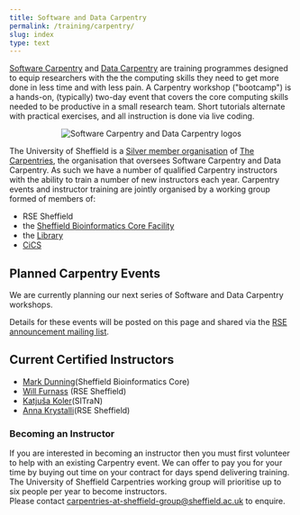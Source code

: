 ```yaml
---
title: Software and Data Carpentry
permalink: /training/carpentry/
slug: index
type: text
---
```


[Software Carpentry][soft-carp] and [Data Carpentry][data-carp] are 
training programmes designed to equip researchers 
with the the computing skills they need to get more done in less time and with less pain. 
A Carpentry workshop ("bootcamp") is a hands-on, (typically) two-day event that covers 
the core computing skills needed to be productive in a small research team. 
Short tutorials alternate with practical exercises, and 
all instruction is done via live coding. 

<center>
<img src="/assets/images/sc-dc-logos.png" alt="Software Carpentry and Data Carpentry logos" />
</center>


The University of Sheffield is a [Silver member organisation][silver-member] of [The Carpentries][carpentries], 
the organisation that oversees Software Carpentry and Data Carpentry. 
As such we have a number of qualified Carpentry instructors with the ability to train a number of new instructors each year. 
Carpentry events and instructor training are jointly organised by a working group formed of members of:

* RSE Sheffield
* the [Sheffield Bioinformatics Core Facility][bio-inf-core]
* the [Library][library]
* [CiCS][cics]

## Planned Carpentry Events

We are currently planning our next series of Software and Data Carpentry workshops.

Details for these events will be posted on this page and shared via the [RSE announcement mailing list][announce-mail-list].

## Current Certified Instructors

* [Mark Dunning][mark-dunning](Sheffield Bioinformatics Core)
* [Will Furnass][will-furnass] (RSE Sheffield)
* [Katjuša Koler][kat-koler](SITraN)
* [Anna Krystalli][anna-krystalli](RSE Sheffield)

### Becoming an Instructor

If you are interested in becoming an instructor then 
you must first volunteer to help with an existing Carpentry event. 
We can offer to pay you for your time by buying out time on your contract for days spend delivering training. 
The University of Sheffield Carpentries working group will prioritise up to six people per year to become instructors.  
Please contact [carpentries-at-sheffield-group@sheffield.ac.uk][email-contact] to enquire.

[carpentries]: https://carpentries.org/
[data-carp]: https://datacarpentry.org/
[email-contact]: mailto:carpentries-at-sheffield-group@sheffield.ac.uk
[silver-member]: https://carpentries.org/members/
[soft-carp]: https://software-carpentry.org/
[bio-inf-core]: http://sbc.shef.ac.uk/
[library]: https://www.sheffield.ac.uk/library
[cics]: https://www.sheffield.ac.uk/cics/research
[announce-mail-list]: /community/
[will-furnass]: /contact/team/
[jez-cope]: http://jcope.shef.ac.uk/
[mark-dunning]: http://sbc.shef.ac.uk/team/mark/index.html
[kat-koler]: https://github.com/katkoler
[anna-krystalli]: https://github.com/annakrystalli
